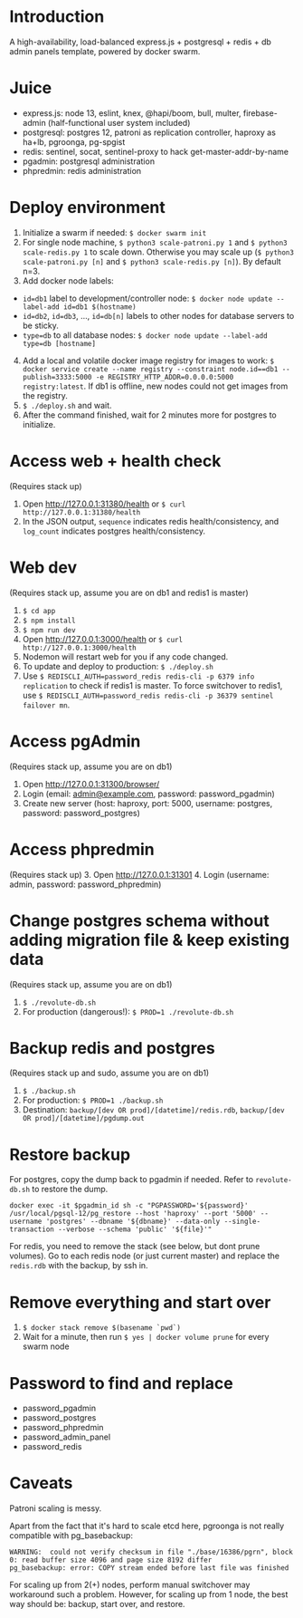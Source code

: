 # Introduction
A high-availability, load-balanced express.js + postgresql + redis + db admin panels template, powered by docker swarm. 

# Juice
- express.js: node 13, eslint, knex, @hapi/boom, bull, multer, firebase-admin (half-functional user system included)
- postgresql: postgres 12, patroni as replication controller, haproxy as ha+lb, pgroonga, pg-spgist
- redis: sentinel, socat, sentinel-proxy to hack get-master-addr-by-name
- pgadmin: postgresql administration
- phpredmin: redis administration

# Deploy environment
1. Initialize a swarm if needed: `$ docker swarm init`
2. For single node machine, `$ python3 scale-patroni.py 1` and `$ python3 scale-redis.py 1` to scale down. Otherwise you may scale up (`$ python3 scale-patroni.py [n]` and `$ python3 scale-redis.py [n]`). By default n=3.
3. Add docker node labels:
  - `id=db1` label to development/controller node: `$ docker node update --label-add id=db1 $(hostname)`
  - `id=db2`, `id=db3`, ..., `id=db[n]` labels to other nodes for database servers to be sticky.
  - `type=db` to all database nodes: `$ docker node update --label-add type=db [hostname]` 
4. Add a local and volatile docker image registry for images to work: `$ docker service create --name registry --constraint node.id==db1 --publish=3333:5000 -e REGISTRY_HTTP_ADDR=0.0.0.0:5000 registry:latest`. If db1 is offline, new nodes could not get images from the registry.
5. `$ ./deploy.sh` and wait.
6. After the command finished, wait for 2 minutes more for postgres to initialize.

# Access web + health check
(Requires stack up)
1. Open http://127.0.0.1:31380/health or `$ curl http://127.0.0.1:31380/health`
2. In the JSON output, `sequence` indicates redis health/consistency, and `log_count` indicates postgres health/consistency.

# Web dev
(Requires stack up, assume you are on db1 and redis1 is master)
1. `$ cd app`
2. `$ npm install`
3. `$ npm run dev`
4. Open http://127.0.0.1:3000/health or `$ curl http://127.0.0.1:3000/health`
5. Nodemon will restart web for you if any code changed.
6. To update and deploy to production: `$ ./deploy.sh`
7. Use `$ REDISCLI_AUTH=password_redis redis-cli -p 6379 info replication` to check if redis1 is master. To force switchover to redis1, use `$ REDISCLI_AUTH=password_redis redis-cli -p 36379 sentinel failover mn`.

# Access pgAdmin
(Requires stack up, assume you are on db1)
1. Open http://127.0.0.1:31300/browser/
2. Login (email: admin@example.com, password: password_pgadmin)
3. Create new server (host: haproxy, port: 5000, username: postgres, password: password_postgres)

# Access phpredmin
(Requires stack up)
3. Open http://127.0.0.1:31301
4. Login (username: admin, password: password_phpredmin)

# Change postgres schema without adding migration file & keep existing data
(Requires stack up, assume you are on db1)
1. `$ ./revolute-db.sh`
2. For production (dangerous!): `$ PROD=1 ./revolute-db.sh`

# Backup redis and postgres
(Requires stack up and sudo, assume you are on db1)
1. `$ ./backup.sh`
2. For production: `$ PROD=1 ./backup.sh`
3. Destination: `backup/[dev OR prod]/[datetime]/redis.rdb`, `backup/[dev OR prod]/[datetime]/pgdump.out`

# Restore backup
For postgres, copy the dump back to pgadmin if needed. Refer to `revolute-db.sh` to restore the dump.
```
docker exec -it $pgadmin_id sh -c "PGPASSWORD='${password}' /usr/local/pgsql-12/pg_restore --host 'haproxy' --port '5000' --username 'postgres' --dbname '${dbname}' --data-only --single-transaction --verbose --schema 'public' '${file}'"
```

For redis, you need to remove the stack (see below, but dont prune volumes). Go to each redis node (or just current master) and replace the `redis.rdb` with the backup, by ssh in.

# Remove everything and start over
1. ``$ docker stack remove $(basename `pwd`)``
2. Wait for a minute, then run `$ yes | docker volume prune` for every swarm node

# Password to find and replace
- password_pgadmin
- password_postgres
- password_phpredmin
- password_admin_panel
- password_redis

# Caveats
Patroni scaling is messy. 

Apart from the fact that it's hard to scale etcd here, pgroonga is not really compatible with pg_basebackup:
```
WARNING:  could not verify checksum in file "./base/16386/pgrn", block 0: read buffer size 4096 and page size 8192 differ
pg_basebackup: error: COPY stream ended before last file was finished
```
For scaling up from 2(+) nodes, perform manual switchover may workaround such a problem. However, for scaling up from 1 node, the best way should be: backup, start over, and restore.
